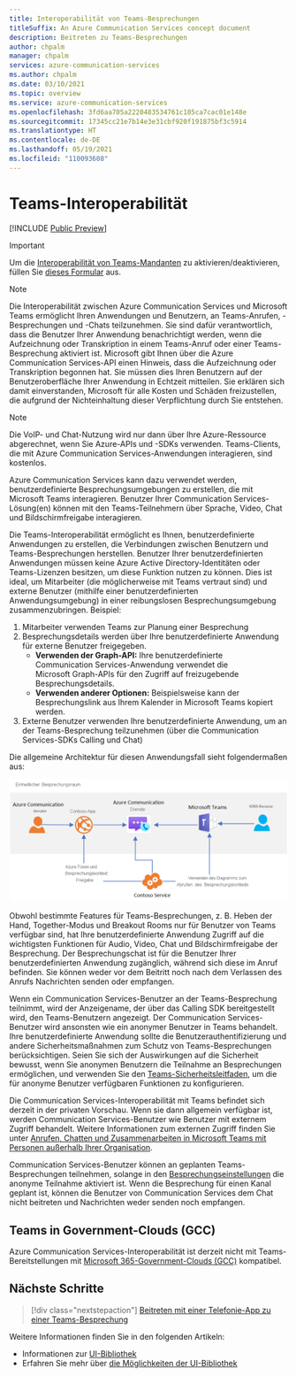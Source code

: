 ```yaml
---
title: Interoperabilität von Teams-Besprechungen
titleSuffix: An Azure Communication Services concept document
description: Beitreten zu Teams-Besprechungen
author: chpalm
manager: chpalm
services: azure-communication-services
ms.author: chpalm
ms.date: 03/10/2021
ms.topic: overview
ms.service: azure-communication-services
ms.openlocfilehash: 3fd6aa705a2220483534761c185ca7cac01e148e
ms.sourcegitcommit: 17345cc21e7b14e3e31cbf920f191875bf3c5914
ms.translationtype: HT
ms.contentlocale: de-DE
ms.lasthandoff: 05/19/2021
ms.locfileid: "110093608"
---
```

# <a name="teams-interoperability"></a>Teams-Interoperabilität

[!INCLUDE [Public Preview](../includes/public-preview-include-document.md)]

> [!IMPORTANT]
> Um die [Interoperabilität von Teams-Mandanten](../concepts/teams-interop.md) zu aktivieren/deaktivieren, füllen Sie [dieses Formular](https://forms.office.com/Pages/ResponsePage.aspx?id=v4j5cvGGr0GRqy180BHbR21ouQM6BHtHiripswZoZsdURDQ5SUNQTElKR0VZU0VUU1hMOTBBMVhESS4u) aus.

> [!NOTE]
> Die Interoperabilität zwischen Azure Communication Services und Microsoft Teams ermöglicht Ihren Anwendungen und Benutzern, an Teams-Anrufen, -Besprechungen und -Chats teilzunehmen. Sie sind dafür verantwortlich, dass die Benutzer Ihrer Anwendung benachrichtigt werden, wenn die Aufzeichnung oder Transkription in einem Teams-Anruf oder einer Teams-Besprechung aktiviert ist. Microsoft gibt Ihnen über die Azure Communication Services-API einen Hinweis, dass die Aufzeichnung oder Transkription begonnen hat. Sie müssen dies Ihren Benutzern auf der Benutzeroberfläche Ihrer Anwendung in Echtzeit mitteilen. Sie erklären sich damit einverstanden, Microsoft für alle Kosten und Schäden freizustellen, die aufgrund der Nichteinhaltung dieser Verpflichtung durch Sie entstehen.

> [!NOTE]
> Die VoIP- und Chat-Nutzung wird nur dann über Ihre Azure-Ressource abgerechnet, wenn Sie Azure-APIs und -SDKs verwenden. Teams-Clients, die mit Azure Communication Services-Anwendungen interagieren, sind kostenlos.

Azure Communication Services kann dazu verwendet werden, benutzerdefinierte Besprechungsumgebungen zu erstellen, die mit Microsoft Teams interagieren. Benutzer Ihrer Communication Services-Lösung(en) können mit den Teams-Teilnehmern über Sprache, Video, Chat und Bildschirmfreigabe interagieren.

Die Teams-Interoperabilität ermöglicht es Ihnen, benutzerdefinierte Anwendungen zu erstellen, die Verbindungen zwischen Benutzern und Teams-Besprechungen herstellen. Benutzer Ihrer benutzerdefinierten Anwendungen müssen keine Azure Active Directory-Identitäten oder Teams-Lizenzen besitzen, um diese Funktion nutzen zu können. Dies ist ideal, um Mitarbeiter (die möglicherweise mit Teams vertraut sind) und externe Benutzer (mithilfe einer benutzerdefinierten Anwendungsumgebung) in einer reibungslosen Besprechungsumgebung zusammenzubringen. Beispiel:

1. Mitarbeiter verwenden Teams zur Planung einer Besprechung 
1. Besprechungsdetails werden über Ihre benutzerdefinierte Anwendung für externe Benutzer freigegeben.
   * **Verwenden der Graph-API:** Ihre benutzerdefinierte Communication Services-Anwendung verwendet die Microsoft Graph-APIs für den Zugriff auf freizugebende Besprechungsdetails. 
   * **Verwenden anderer Optionen:** Beispielsweise kann der Besprechungslink aus Ihrem Kalender in Microsoft Teams kopiert werden.
1. Externe Benutzer verwenden Ihre benutzerdefinierte Anwendung, um an der Teams-Besprechung teilzunehmen (über die Communication Services-SDKs Calling und Chat)

Die allgemeine Architektur für diesen Anwendungsfall sieht folgendermaßen aus: 

![Architektur für die Teams-Interoperabilität](./media/call-flows/teams-interop.png)

Obwohl bestimmte Features für Teams-Besprechungen, z. B. Heben der Hand, Together-Modus und Breakout Rooms nur für Benutzer von Teams verfügbar sind, hat Ihre benutzerdefinierte Anwendung Zugriff auf die wichtigsten Funktionen für Audio, Video, Chat und Bildschirmfreigabe der Besprechung. Der Besprechungschat ist für die Benutzer Ihrer benutzerdefinierten Anwendung zugänglich, während sich diese im Anruf befinden. Sie können weder vor dem Beitritt noch nach dem Verlassen des Anrufs Nachrichten senden oder empfangen. 

Wenn ein Communication Services-Benutzer an der Teams-Besprechung teilnimmt, wird der Anzeigename, der über das Calling SDK bereitgestellt wird, den Teams-Benutzern angezeigt. Der Communication Services-Benutzer wird ansonsten wie ein anonymer Benutzer in Teams behandelt.  Ihre benutzerdefinierte Anwendung sollte die Benutzerauthentifizierung und andere Sicherheitsmaßnahmen zum Schutz von Teams-Besprechungen berücksichtigen. Seien Sie sich der Auswirkungen auf die Sicherheit bewusst, wenn Sie anonymen Benutzern die Teilnahme an Besprechungen ermöglichen, und verwenden Sie den [Teams-Sicherheitsleitfaden](/microsoftteams/teams-security-guide#addressing-threats-to-teams-meetings), um die für anonyme Benutzer verfügbaren Funktionen zu konfigurieren.

Die Communication Services-Interoperabilität mit Teams befindet sich derzeit in der privaten Vorschau. Wenn sie dann allgemein verfügbar ist, werden Communication Services-Benutzer wie Benutzer mit externem Zugriff behandelt. Weitere Informationen zum externen Zugriff finden Sie unter [Anrufen, Chatten und Zusammenarbeiten in Microsoft Teams mit Personen außerhalb Ihrer Organisation](/microsoftteams/communicate-with-users-from-other-organizations).

Communication Services-Benutzer können an geplanten Teams-Besprechungen teilnehmen, solange in den [Besprechungseinstellungen](/microsoftteams/meeting-settings-in-teams) die anonyme Teilnahme aktiviert ist. Wenn die Besprechung für einen Kanal geplant ist, können die Benutzer von Communication Services dem Chat nicht beitreten und Nachrichten weder senden noch empfangen.

## <a name="teams-in-government-clouds-gcc"></a>Teams in Government-Clouds (GCC)
Azure Communication Services-Interoperabilität ist derzeit nicht mit Teams-Bereitstellungen mit [Microsoft 365-Government-Clouds (GCC)](/MicrosoftTeams/plan-for-government-gcc) kompatibel. 

## <a name="next-steps"></a>Nächste Schritte

> [!div class="nextstepaction"]
> [Beitreten mit einer Telefonie-App zu einer Teams-Besprechung](../quickstarts/voice-video-calling/get-started-teams-interop.md)

Weitere Informationen finden Sie in den folgenden Artikeln:

- Informationen zur [UI-Bibliothek](./ui-library/ui-library-overview.md)
- Erfahren Sie mehr über [die Möglichkeiten der UI-Bibliothek](./ui-library/ui-library-use-cases.md)
